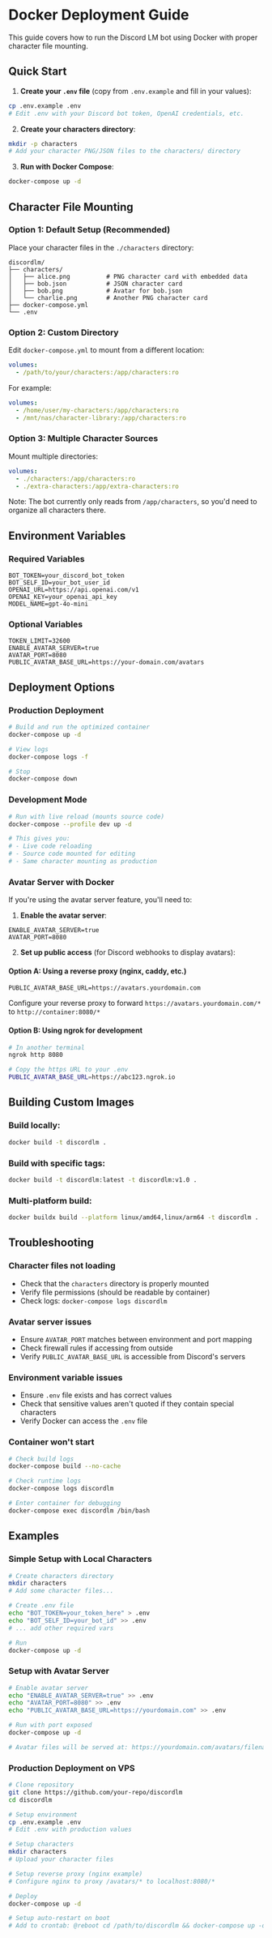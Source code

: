 # Docker Deployment Guide

This guide covers how to run the Discord LM bot using Docker with proper character file mounting.

## Quick Start

1. **Create your `.env` file** (copy from `.env.example` and fill in your values):
```bash
cp .env.example .env
# Edit .env with your Discord bot token, OpenAI credentials, etc.
```

2. **Create your characters directory**:
```bash
mkdir -p characters
# Add your character PNG/JSON files to the characters/ directory
```

3. **Run with Docker Compose**:
```bash
docker-compose up -d
```

## Character File Mounting

### Option 1: Default Setup (Recommended)
Place your character files in the `./characters` directory:
```
discordlm/
├── characters/
│   ├── alice.png          # PNG character card with embedded data
│   ├── bob.json           # JSON character card
│   ├── bob.png            # Avatar for bob.json
│   └── charlie.png        # Another PNG character card
├── docker-compose.yml
└── .env
```

### Option 2: Custom Directory
Edit `docker-compose.yml` to mount from a different location:
```yaml
volumes:
  - /path/to/your/characters:/app/characters:ro
```

For example:
```yaml
volumes:
  - /home/user/my-characters:/app/characters:ro
  - /mnt/nas/character-library:/app/characters:ro
```

### Option 3: Multiple Character Sources
Mount multiple directories:
```yaml
volumes:
  - ./characters:/app/characters:ro
  - ./extra-characters:/app/extra-characters:ro
```

Note: The bot currently only reads from `/app/characters`, so you'd need to organize all characters there.

## Environment Variables

### Required Variables
```env
BOT_TOKEN=your_discord_bot_token
BOT_SELF_ID=your_bot_user_id
OPENAI_URL=https://api.openai.com/v1
OPENAI_KEY=your_openai_api_key
MODEL_NAME=gpt-4o-mini
```

### Optional Variables
```env
TOKEN_LIMIT=32600
ENABLE_AVATAR_SERVER=true
AVATAR_PORT=8080
PUBLIC_AVATAR_BASE_URL=https://your-domain.com/avatars
```

## Deployment Options

### Production Deployment
```bash
# Build and run the optimized container
docker-compose up -d

# View logs
docker-compose logs -f

# Stop
docker-compose down
```

### Development Mode
```bash
# Run with live reload (mounts source code)
docker-compose --profile dev up -d

# This gives you:
# - Live code reloading
# - Source code mounted for editing
# - Same character mounting as production
```

### Avatar Server with Docker

If you're using the avatar server feature, you'll need to:

1. **Enable the avatar server**:
```env
ENABLE_AVATAR_SERVER=true
AVATAR_PORT=8080
```

2. **Set up public access** (for Discord webhooks to display avatars):

#### Option A: Using a reverse proxy (nginx, caddy, etc.)
```env
PUBLIC_AVATAR_BASE_URL=https://avatars.yourdomain.com
```

Configure your reverse proxy to forward `https://avatars.yourdomain.com/*` to `http://container:8080/*`

#### Option B: Using ngrok for development
```bash
# In another terminal
ngrok http 8080

# Copy the https URL to your .env
PUBLIC_AVATAR_BASE_URL=https://abc123.ngrok.io
```

## Building Custom Images

### Build locally:
```bash
docker build -t discordlm .
```

### Build with specific tags:
```bash
docker build -t discordlm:latest -t discordlm:v1.0 .
```

### Multi-platform build:
```bash
docker buildx build --platform linux/amd64,linux/arm64 -t discordlm .
```

## Troubleshooting

### Character files not loading
- Check that the `characters` directory is properly mounted
- Verify file permissions (should be readable by container)
- Check logs: `docker-compose logs discordlm`

### Avatar server issues
- Ensure `AVATAR_PORT` matches between environment and port mapping
- Check firewall rules if accessing from outside
- Verify `PUBLIC_AVATAR_BASE_URL` is accessible from Discord's servers

### Environment variable issues
- Ensure `.env` file exists and has correct values
- Check that sensitive values aren't quoted if they contain special characters
- Verify Docker can access the `.env` file

### Container won't start
```bash
# Check build logs
docker-compose build --no-cache

# Check runtime logs  
docker-compose logs discordlm

# Enter container for debugging
docker-compose exec discordlm /bin/bash
```

## Examples

### Simple Setup with Local Characters
```bash
# Create characters directory
mkdir characters
# Add some character files...

# Create .env file
echo "BOT_TOKEN=your_token_here" > .env
echo "BOT_SELF_ID=your_bot_id" >> .env
# ... add other required vars

# Run
docker-compose up -d
```

### Setup with Avatar Server
```bash
# Enable avatar server
echo "ENABLE_AVATAR_SERVER=true" >> .env
echo "AVATAR_PORT=8080" >> .env
echo "PUBLIC_AVATAR_BASE_URL=https://yourdomain.com" >> .env

# Run with port exposed
docker-compose up -d

# Avatar files will be served at: https://yourdomain.com/avatars/filename.png
```

### Production Deployment on VPS
```bash
# Clone repository
git clone https://github.com/your-repo/discordlm
cd discordlm

# Setup environment
cp .env.example .env
# Edit .env with production values

# Setup characters
mkdir characters
# Upload your character files

# Setup reverse proxy (nginx example)
# Configure nginx to proxy /avatars/* to localhost:8080/*

# Deploy
docker-compose up -d

# Setup auto-restart on boot
# Add to crontab: @reboot cd /path/to/discordlm && docker-compose up -d
```

